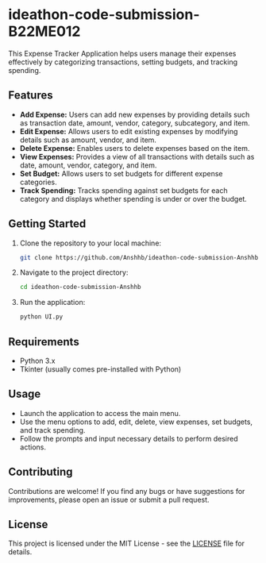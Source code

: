 # ideathon-code-submission-B22ME012

This Expense Tracker Application helps users manage their expenses effectively by categorizing transactions, setting budgets, and tracking spending.

## Features

- **Add Expense:** Users can add new expenses by providing details such as transaction date, amount, vendor, category, subcategory, and item.
- **Edit Expense:** Allows users to edit existing expenses by modifying details such as amount, vendor, and item.
- **Delete Expense:** Enables users to delete expenses based on the item.
- **View Expenses:** Provides a view of all transactions with details such as date, amount, vendor, category, and item.
- **Set Budget:** Allows users to set budgets for different expense categories.
- **Track Spending:** Tracks spending against set budgets for each category and displays whether spending is under or over the budget.

## Getting Started

1. Clone the repository to your local machine:

    ```bash
    git clone https://github.com/Anshhb/ideathon-code-submission-Anshhb.git
    ```

2. Navigate to the project directory:

    ```bash
    cd ideathon-code-submission-Anshhb
    ```

3. Run the application:

    ```bash
    python UI.py
    ```

## Requirements

- Python 3.x
- Tkinter (usually comes pre-installed with Python)

## Usage

- Launch the application to access the main menu.
- Use the menu options to add, edit, delete, view expenses, set budgets, and track spending.
- Follow the prompts and input necessary details to perform desired actions.

## Contributing

Contributions are welcome! If you find any bugs or have suggestions for improvements, please open an issue or submit a pull request.

## License

This project is licensed under the MIT License - see the [LICENSE](LICENSE) file for details.
